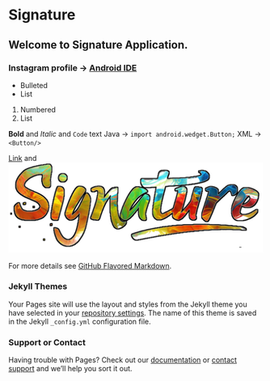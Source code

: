 # Signature
## Welcome to Signature Application.

### Instagram profile → [Android IDE](https://www.instagram.com/_android_ide__)







- Bulleted
- List

1. Numbered
2. List

**Bold** and _Italic_ and `Code` text
Java →
`import android.wedget.Button;`
XML →
`<Button/>`

[Link](https://github.com/ShivaShirsath/Android) and [![Image](Signature/app/src/main/res/drawable/ic_app.png)](https://github.com/ShivaShirsath/Signature)


For more details see [GitHub Flavored Markdown](https://guides.github.com/features/mastering-markdown/).

### Jekyll Themes

Your Pages site will use the layout and styles from the Jekyll theme you have selected in your [repository settings](https://github.com/ShivaShirsath/Android/settings). The name of this theme is saved in the Jekyll `_config.yml` configuration file.

### Support or Contact

Having trouble with Pages? Check out our [documentation](https://help.github.com/categories/github-pages-basics/) or [contact support](https://github.com/contact) and we’ll help you sort it out.
